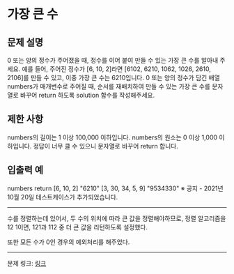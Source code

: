 # 가장 큰 수
## 문제 설명

0 또는 양의 정수가 주어졌을 때, 정수를 이어 붙여 만들 수 있는 가장 큰 수를 알아내 주세요.
예를 들어, 주어진 정수가 [6, 10, 2]라면 [6102, 6210, 1062, 1026, 2610, 2106]를 만들 수 있고, 이중 가장 큰 수는 6210입니다.
0 또는 양의 정수가 담긴 배열 numbers가 매개변수로 주어질 때, 순서를 재배치하여 만들 수 있는 가장 큰 수를 문자열로 바꾸어 return 하도록 solution 함수를 작성해주세요.
## 제한 사항
numbers의 길이는 1 이상 100,000 이하입니다.
numbers의 원소는 0 이상 1,000 이하입니다.
정답이 너무 클 수 있으니 문자열로 바꾸어 return 합니다.
## 입출력 예
numbers	return
[6, 10, 2]	"6210"
[3, 30, 34, 5, 9]	"9534330"
※ 공지 - 2021년 10월 20일 테스트케이스가 추가되었습니다.

***

수를 정렬하는데 있어서, 두 수의 위치에 따라 큰 값을 정렬해야하므로, 정렬 알고리즘을 12 1이면, 121과 112 중 더 큰 값을 리턴하도록 설정했다.

또한 모든 수가 0인 경우의 예외처리를 해주었다.

***
문제 링크: [링크](https://school.programmers.co.kr/learn/courses/30/lessons/42746)

